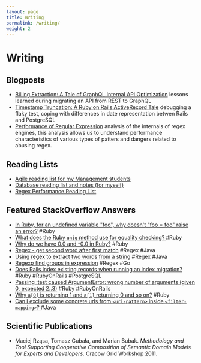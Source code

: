 ```yaml
---
layout: page
title: Writing
permalink: /writing/
weight: 2
---
```


# Writing

## Blogposts

* [Billing Extraction: A Tale of GraphQL Internal API Optimization](https://www.toptal.com/graphql/graphql-internal-api-optimization) lessons learned during migrating an API from REST to GraphQL
* [Timestamp Truncation: A Ruby on Rails ActiveRecord Tale](https://www.toptal.com/ruby-on-rails/timestamp-truncation-rails-activerecord-tale) debugging a flaky test,
coping with differences in date representation betwen Rails and PostgreSQL
* [Performance of Regular Expression](https://medium.com/textmaster-engineering/performance-of-regular-expressions-81371f569698) analysis of the internals of regex engines, this analysis allows us to understand performance characteristics of various types of patters and dangers related to abusing regex.

## Reading Lists

* <span id='ReadingLists-Agile'> [Agile reading list for my Management students](https://github.com/mrzasa/til/wiki/Agile) </span>
* [Database reading list and notes (for myself)](https://github.com/mrzasa/til/wiki/Databases)
* [Regex Performance Reading List](https://regex-performance.github.io/workshop.html#references)

## Featured StackOverflow Answers

* [In Ruby, for an undefined variable "foo", why doesn't "foo = foo" raise an error?](https://stackoverflow.com/a/56971484/580346) #Ruby
* [What does the Ruby `uniq` method use for equality checking? ](https://stackoverflow.com/a/54461780/580346) #Ruby
* [Why do we have 0.0 and -0.0 in Ruby?](https://stackoverflow.com/a/58691546/580346) #Ruby
* [Regex - get second word after first match](https://stackoverflow.com/a/56842910/580346) #Regex #Java
* [Using regex to extract two words from a string](https://stackoverflow.com/a/48747646/580346) #Regex #Java
* [Regexp find groups in expression](https://stackoverflow.com/a/49156744/580346) #Regex #Go
* [Does Rails index existing records when running an index migration?](https://stackoverflow.com/a/58231474/580346) #Ruby #RubyOnRails #PostgreSQL
* [Passing :test caused ArgumentError: wrong number of arguments (given 0, expected 2..3)](https://stackoverflow.com/a/57065339/580346) #Ruby #RubyOnRails
* [Why `a[0]` is returning 1 and `a[1]` returning 0 and so on?](https://stackoverflow.com/a/58814802/580346) #Ruby
* [Can I exclude some concrete urls from `<url-pattern>` inside `<filter-mapping>`? ](https://stackoverflow.com/a/9836641/580346) #Java

## Scientific Publications

* Maciej Rząsa, Tomasz Gubała, and Marian Bubak. _Methodology and Tool Supporting Cooperative
Composition of Semantic Domain Models for Experts and Developers._ Cracow Grid Workshop 2011.
